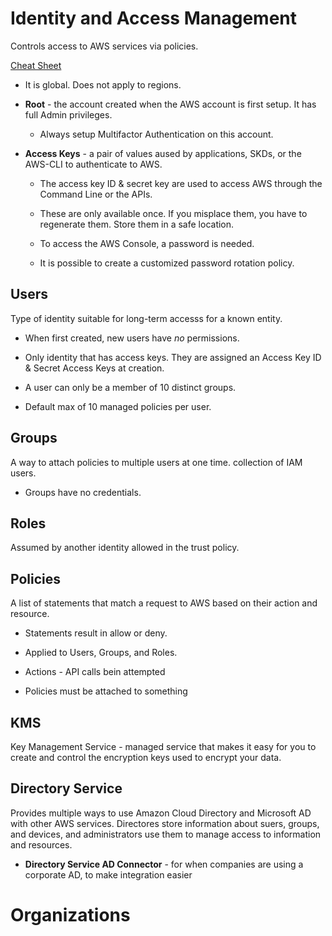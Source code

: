 # Identity and Access Management
Controls access to AWS services via policies.

[Cheat Sheet](https://tutorialsdojo.com/aws-cheat-sheet-aws-identity-and-access-management-iam/)

* It is global. Does not apply to regions.

* **Root** - the account created when the AWS account is first setup. It has full Admin privileges.

    * Always setup Multifactor Authentication on this account.

* **Access Keys** - a pair of values aused by applications, SKDs, or the AWS-CLI to authenticate to AWS.

    * The access key ID & secret key are used to access AWS through the Command Line or the APIs.

    * These are only available once. If you misplace them, you have to regenerate them. Store them in a safe location.
    
    * To access the AWS Console, a password is needed.

    * It is possible to create a customized password rotation policy.



## Users
Type of identity suitable for long-term accesss for a known entity.

* When first created, new users have *no* permissions.

* Only identity that has access keys. They are assigned an Access Key ID & Secret Access Keys at creation.

* A user can only be a member of 10 distinct groups.

* Default max of 10 managed policies per user.

## Groups
A way to attach policies to multiple users at one time. collection of IAM users. 

* Groups have no credentials.

## Roles
Assumed by another identity allowed in the trust policy.

## Policies
A list of statements that match a request to AWS based on their action and resource. 

* Statements result in allow or deny.

* Applied to Users, Groups, and Roles.

* Actions - API calls bein attempted

* Policies must be attached to something

## KMS
Key Management Service - managed service that makes it easy for you to create and control the encryption keys used to encrypt your data. 

## Directory Service
Provides multiple ways to use Amazon Cloud Directory and Microsoft AD with other AWS services. Directores store information about suers, groups, and devices, and administrators use them to manage access to information and resources. 

* **Directory Service AD Connector** - for when companies are using a corporate AD, to make integration easier

# Organizations

